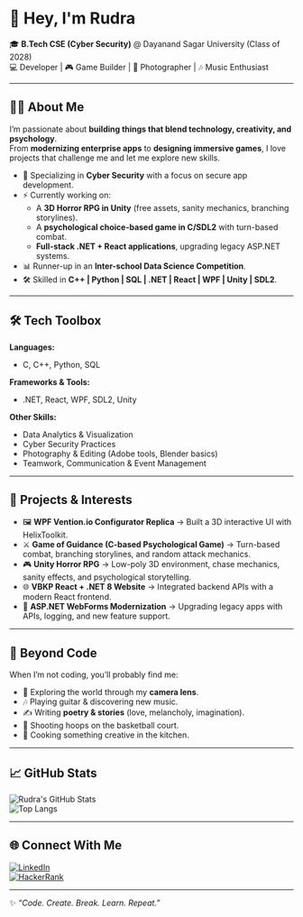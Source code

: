 # 👋 Hey, I'm Rudra  

🎓 **B.Tech CSE (Cyber Security)** @ Dayanand Sagar University (Class of 2028)  
💻 Developer | 🎮 Game Builder | 📸 Photographer | 🎶 Music Enthusiast  

---

## 🧑‍💻 About Me  

I’m passionate about **building things that blend technology, creativity, and psychology**.  
From **modernizing enterprise apps** to **designing immersive games**, I love projects that challenge me and let me explore new skills.  

- 🔐 Specializing in **Cyber Security** with a focus on secure app development.  
- ⚡ Currently working on:  
  - A **3D Horror RPG in Unity** (free assets, sanity mechanics, branching storylines).  
  - A **psychological choice-based game in C/SDL2** with turn-based combat.  
  - **Full-stack .NET + React applications**, upgrading legacy ASP.NET systems.  
- 📊 Runner-up in an **Inter-school Data Science Competition**.  
- 🛠️ Skilled in **C++ | Python | SQL | .NET | React | WPF | Unity | SDL2**.  

---

## 🛠️ Tech Toolbox  

**Languages:**  
- C, C++, Python, SQL  

**Frameworks & Tools:**  
- .NET, React, WPF, SDL2, Unity  

**Other Skills:**  
- Data Analytics & Visualization  
- Cyber Security Practices  
- Photography & Editing (Adobe tools, Blender basics)  
- Teamwork, Communication & Event Management  

---

## 🚀 Projects & Interests  

- 🖼️ **WPF Vention.io Configurator Replica** → Built a 3D interactive UI with HelixToolkit.  
- ⚔️ **Game of Guidance (C-based Psychological Game)** → Turn-based combat, branching storylines, and random attack mechanics.  
- 🎮 **Unity Horror RPG** → Low-poly 3D environment, chase mechanics, sanity effects, and psychological storytelling.  
- 🌐 **VBKP React + .NET 8 Website** → Integrated backend APIs with a modern React frontend.  
- 🔧 **ASP.NET WebForms Modernization** → Upgrading legacy apps with APIs, logging, and new feature support.  

---

## 🎨 Beyond Code  

When I’m not coding, you’ll probably find me:  
- 📸 Exploring the world through my **camera lens**.  
- 🎶 Playing guitar & discovering new music.  
- ✍️ Writing **poetry & stories** (love, melancholy, imagination).  
- 🏀 Shooting hoops on the basketball court.  
- 🍳 Cooking something creative in the kitchen.  

---

## 📈 GitHub Stats  

![Rudra's GitHub Stats](https://github-readme-stats.vercel.app/api?username=Rudra011&show_icons=true&theme=radical)  
![Top Langs](https://github-readme-stats.vercel.app/api/top-langs/?username=Rudra011&layout=compact&theme=radical)  


---

## 🌐 Connect With Me  

[![LinkedIn](https://img.shields.io/badge/LinkedIn-0077B5?style=for-the-badge&logo=linkedin&logoColor=white)](https://www.linkedin.com/in/rudra-dubey-blr011/)  
[![HackerRank](https://img.shields.io/badge/HackerRank-2EC866?style=for-the-badge&logo=HackerRank&logoColor=white)](https://www.hackerrank.com/profile/jashndubey1)


---

✨ *“Code. Create. Break. Learn. Repeat.”*  
